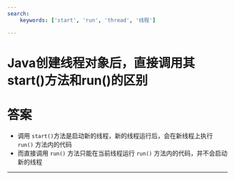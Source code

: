 ```yaml
---
search:
    keywords: ['start', 'run', 'thread', '线程']

---
```


# Java创建线程对象后，直接调用其start()方法和run()的区别

# 答案

* 调用 `start()`方法是启动新的线程，新的线程运行后，会在新线程上执行 `run()` 方法内的代码
* 而直接调用 `run()` 方法只能在当前线程运行 `run()` 方法内的代码，并不会启动新的线程

---
